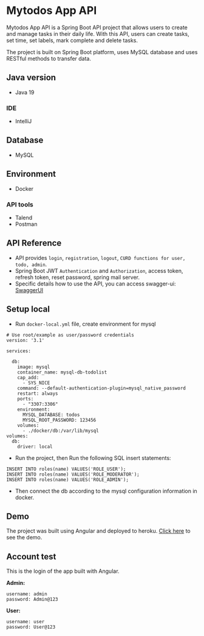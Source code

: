 # Mytodos App API
Mytodos App API is a Spring Boot API project that allows users to create and manage tasks in their daily life. With this API, users can create tasks, set time, set labels, mark complete and delete tasks.

The project is built on Spring Boot platform, uses MySQL database and uses RESTful methods to transfer data.
## Java version

- Java 19

### IDE

- IntelliJ

## Database

- MySQL

## Environment
- Docker

### API tools

- Talend
- Postman

## API Reference
- API provides `login`, `registration`, `logout`, `CURD functions for user, todo, admin`.
- Spring Boot JWT `Authentication` and `Authorization`, access token, refresh token, reset password, spring mail server.
- Specific details how to use the API, you can access swagger-ui:
[SwaggerUI](https://mytodobackend.herokuapp.com/swagger-ui/index.html)
  

## Setup local

- Run `docker-local.yml` file, create environment for mysql

```shell
# Use root/example as user/password credentials
version: '3.1'

services:

  db:
    image: mysql
    container_name: mysql-db-todolist
    cap_add:
      - SYS_NICE
    command: --default-authentication-plugin=mysql_native_password
    restart: always
    ports:
      - "3307:3306"
    environment:
      MYSQL_DATABASE: todos
      MYSQL_ROOT_PASSWORD: 123456
    volumes:
      - ./docker/db:/var/lib/mysql
volumes:
  db:
    driver: local
```
- Run the project, then Run the following SQL insert statements:

```shell
INSERT INTO roles(name) VALUES('ROLE_USER');
INSERT INTO roles(name) VALUES('ROLE_MODERATOR');
INSERT INTO roles(name) VALUES('ROLE_ADMIN');

```

- Then connect the db according to the mysql configuration information in docker.

## Demo
The project was built using Angular and deployed to heroku. [Click here](https://mytodos.herokuapp.com/) to see the demo.
## Account test
This is the login of the app built with Angular.

**Admin:**
```
username: admin
password: Admin@123
```
**User:**
```
username: user
password: User@123
```

